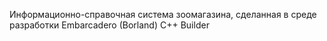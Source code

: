 Информационно-справочная система зоомагазина, сделанная в среде разработки Embarcadero (Borland) C++ Builder
